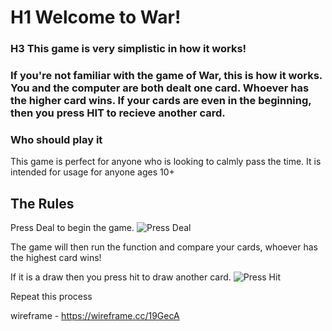 # H1 Welcome to War!

### H3 This game is very simplistic in how it works!

### If you're not familiar with the game of War, this is how it works. You and the computer are both dealt one card. Whoever has the higher card wins. If your cards are even in the beginning, then you press HIT to recieve another card.

### Who should play it 
This game is perfect for anyone who is looking to calmly pass the time. It is intended for usage for anyone ages 10+

## The Rules

Press Deal to begin the game. 
![Press Deal](js/WarHit.png)

The game will then run the function and compare your cards, whoever has the highest card wins!

If it is a draw then you press hit to draw another card. 
![Press Hit](/js/WarHit.png)


Repeat this process



wireframe - https://wireframe.cc/19GecA
